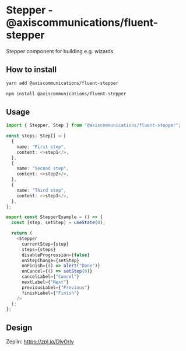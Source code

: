 # Stepper - @axiscommunications/fluent-stepper

Stepper component for building e.g. wizards.

## How to install

```sh
yarn add @axiscommunications/fluent-stepper
```

```sh
npm install @axiscommunications/fluent-stepper
```

## Usage

```ts
import { Stepper, Step } from "@axiscommunications/fluent-stepper";

const steps: Step[] = [
  {
    name: "First step",
    content: <>step1</>,
  },
  {
    name: "Second step",
    content: <>step2</>,
  },
  {
    name: "Third step",
    content: <>step3</>,
  },
];

export const StepperExample = () => {
  const [step, setStep] = useState(0);

  return (
    <Stepper
      currentStep={step}
      steps={steps}
      disableProgression={false}
      onStepChange={setStep}
      onFinish={() => alert("Done")}
      onCancel={() => setStep(0)}
      cancelLabel={"Cancel"}
      nextLabel={"Next"}
      previousLabel={"Previous"}
      finishLabel={"Finish"}
    />
  );
};
```

## Design

Zeplin: https://zpl.io/DlvOrlv
